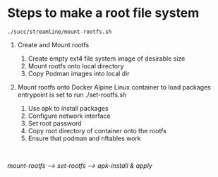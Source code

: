 # Steps to make a root file system 

```
./succ/streamline/mount-rootfs.sh
```

1. Create and Mount rootfs
    1. Create empty ext4 file system image of desirable size
    2. Mount rootfs onto local directory
    3. Copy Podman images into local dir

2. Mount rootfs onto Docker Alpine Linux container to load packages
    entrypoint is set to run ./set-rootfs.sh
    1. Use apk to install packages
    2. Configure network interface
    3. Set root password
    4. Copy root directory of container onto the rootfs
    5. Ensure that podman and nftables work


<br>

*mount-rootfs --> set-rootfs --> apk-install & apply*